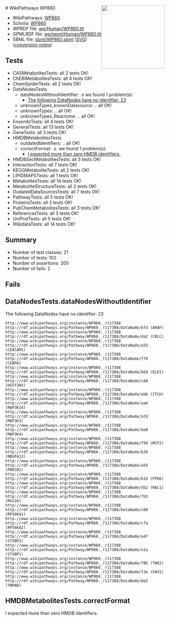 <img style="float: right; width: 200px" src="../logo.png" />
# WikiPathways WP860

* WikiPathways: [WP860](https://identifiers.org/wikipathways:WP860)
* Scholia: [WP860](https://scholia.toolforge.org/wikipathways/WP860)
* WPRDF file: [wp/Human/WP860.ttl](../wp/Human/WP860.ttl)
* GPMLRDF file: [wp/gpml/Human/WP860.ttl](../wp/gpml/Human/WP860.ttl)
* SBML file: [sbml/WP860.sbml](../sbml/WP860.sbml) ([SVG](../sbml/WP860.svg)) ([conversion notes](../sbml/WP860.txt))

## Tests
* CASMetabolitesTests: all 2 tests OK!
* ChEBIMetabolitesTests: all 4 tests OK!
* ChemSpiderTests: all 2 tests OK!
* DataNodesTests
    * dataNodesWithoutIdentifier: .x we found 1 problem(s):
        * [The following DataNodes have no identifier: 23](#8792c4b2)
    * unknownTypes_knownDatasource: .. all OK!
    * unknownTypes: .. all OK!
    * unknownTypes_Reactome: .. all OK!
* EnsemblTests: all 4 tests OK!
* GeneralTests: all 13 tests OK!
* GeneTests: all 3 tests OK!
* HMDBMetabolitesTests
    * outdatedIdentifiers: .. all OK!
    * correctFormat: .x. we found 1 problem(s):
        * [I expected more than zero HMDB identifiers.](#ad154c1e)
* HMDBSecMetabolitesTests: all 3 tests OK!
* InteractionTests: all 7 tests OK!
* KEGGMetaboliteTests: all 2 tests OK!
* LIPIDMAPSTests: all 1 tests OK!
* MetabolitesTests: all 14 tests OK!
* MetaboliteStructureTests: all 2 tests OK!
* OudatedDataSourcesTests: all 7 tests OK!
* PathwayTests: all 5 tests OK!
* ProteinsTests: all 2 tests OK!
* PubChemMetabolitesTests: all 3 tests OK!
* ReferencesTests: all 3 tests OK!
* UniProtTests: all 5 tests OK!
* WikidataTests: all 14 tests OK!


## Summary

* Number of test classes: 21
* Number of tests: 102
* Number of assertions: 205
* Number of fails: 2

## Fails

<a name="8792c4b2" />

## DataNodesTests.dataNodesWithoutIdentifier

The following DataNodes have no identifier: 23
```
http://www.wikipathways.org/instance/WP860._r117388 http://rdf.wikipathways.org/Pathway/WP860._r117388/DataNode/bfd (ARAF)
http://www.wikipathways.org/instance/WP860._r117388 http://rdf.wikipathways.org/Pathway/WP860._r117388/DataNode/da2 (CBLC)
http://www.wikipathways.org/instance/WP860._r117388 http://rdf.wikipathways.org/Pathway/WP860._r117388/DataNode/e55 (CEACAM1)
http://www.wikipathways.org/instance/WP860._r117388 http://rdf.wikipathways.org/Pathway/WP860._r117388/DataNode/f70 (CEBPA)
http://www.wikipathways.org/instance/WP860._r117388 http://rdf.wikipathways.org/Pathway/WP860._r117388/DataNode/b69 (ELK1)
http://www.wikipathways.org/instance/WP860._r117388 http://rdf.wikipathways.org/Pathway/WP860._r117388/DataNode/c84 (HIST3H3)
http://www.wikipathways.org/instance/WP860._r117388 http://rdf.wikipathways.org/Pathway/WP860._r117388/DataNode/eb6 (ITCH)
http://www.wikipathways.org/instance/WP860._r117388 http://rdf.wikipathways.org/Pathway/WP860._r117388/DataNode/aa6 (MAP3K14)
http://www.wikipathways.org/instance/WP860._r117388 http://rdf.wikipathways.org/Pathway/WP860._r117388/DataNode/a7d (MAP3K3)
http://www.wikipathways.org/instance/WP860._r117388 http://rdf.wikipathways.org/Pathway/WP860._r117388/DataNode/be8 (MAP3K4)
http://www.wikipathways.org/instance/WP860._r117388 http://rdf.wikipathways.org/Pathway/WP860._r117388/DataNode/f50 (MCF2)
http://www.wikipathways.org/instance/WP860._r117388 http://rdf.wikipathways.org/Pathway/WP860._r117388/DataNode/b36 (NDUFA13)
http://www.wikipathways.org/instance/WP860._r117388 http://rdf.wikipathways.org/Pathway/WP860._r117388/DataNode/a5d (PRKCB1)
http://www.wikipathways.org/instance/WP860._r117388 http://rdf.wikipathways.org/Pathway/WP860._r117388/DataNode/b19 (PTK6)
http://www.wikipathways.org/instance/WP860._r117388 http://rdf.wikipathways.org/Pathway/WP860._r117388/DataNode/d52 (RAC1)
http://www.wikipathways.org/instance/WP860._r117388 http://rdf.wikipathways.org/Pathway/WP860._r117388/DataNode/fb3 (RGS16)
http://www.wikipathways.org/instance/WP860._r117388 http://rdf.wikipathways.org/Pathway/WP860._r117388/DataNode/c69 (RPS6KA1)
http://www.wikipathways.org/instance/WP860._r117388 http://rdf.wikipathways.org/Pathway/WP860._r117388/DataNode/cfa (RPS6KA2)
http://www.wikipathways.org/instance/WP860._r117388 http://rdf.wikipathways.org/Pathway/WP860._r117388/DataNode/a47 (STXBP1)
http://www.wikipathways.org/instance/WP860._r117388 http://rdf.wikipathways.org/Pathway/WP860._r117388/DataNode/e1a (STXBP1)
http://www.wikipathways.org/instance/WP860._r117388 http://rdf.wikipathways.org/Pathway/WP860._r117388/DataNode/f86 (TNK2)
http://www.wikipathways.org/instance/WP860._r117388 http://rdf.wikipathways.org/Pathway/WP860._r117388/DataNode/f3e (VAV2)
http://www.wikipathways.org/instance/WP860._r117388 http://rdf.wikipathways.org/Pathway/WP860._r117388/DataNode/bb2 (YWHAB)
```

<a name="ad154c1e" />

## HMDBMetabolitesTests.correctFormat

I expected more than zero HMDB identifiers.
